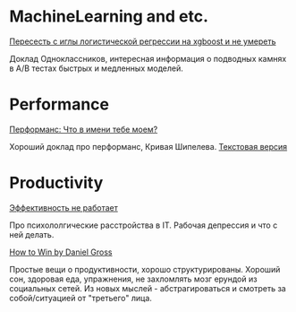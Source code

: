# MachineLearning and etc.

[Пересесть с иглы логистической регрессии на xgboost и не умереть](https://www.youtube.com/watch?v=CtXclbJFO5g)

Доклад Одноклассников, интересная информация о подводных камнях в A/B тестах быстрых и медленных моделей.

# Performance

[Перформанс: Что в имени тебе моем?](https://www.youtube.com/watch?v=p2b4JHESEOc&feature=emb_logo)

Хороший доклад про перформанс, Кривая Шипелева. [Текстовая версия](https://habr.com/ru/company/jugru/blog/338732)

# Productivity

[Эффективность не работает](https://www.youtube.com/watch?time_continue=2&v=K6oZuB8_dU8&feature=emb_logo)

Про психололгические расстройства в IT. Рабочая депрессия и что с ней делать.

[How to Win by Daniel Gross](https://www.youtube.com/watch?v=LH1bewTg-P4)

Простые вещи о продуктивности, хорошо структурированы. Хороший сон, здоровая еда, упражнения, не захломлять мозг ерундой из социальных сетей. Из новых мыслей - абстрагироваться и смотреть за собой/ситуацией от "третьего" лица.
